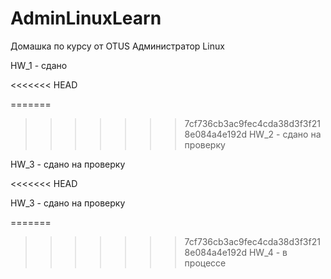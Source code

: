 ﻿# AdminLinuxLearn


Домашка по курсу от OTUS Администратор Linux



HW_1 - сдано

<<<<<<< HEAD



=======
>>>>>>> 7cf736cb3ac9fec4cda38d3f3f218e084a4e192d
HW_2 - сдано на проверку

HW_3 - сдано на проверку

<<<<<<< HEAD


HW_3 - сдано на проверку




=======
>>>>>>> 7cf736cb3ac9fec4cda38d3f3f218e084a4e192d
HW_4 - в процессе
